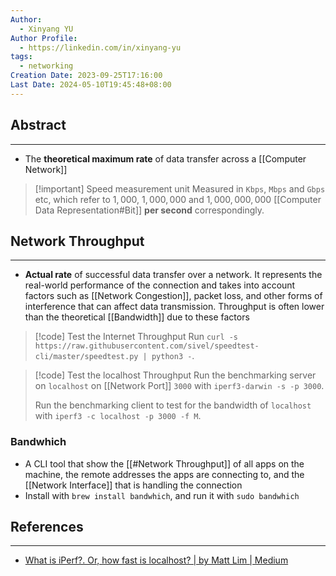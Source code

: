 ```yaml
---
Author:
  - Xinyang YU
Author Profile:
  - https://linkedin.com/in/xinyang-yu
tags:
  - networking
Creation Date: 2023-09-25T17:16:00
Last Date: 2024-05-10T19:45:48+08:00
---
```

## Abstract
---
- The **theoretical maximum rate** of data transfer across a [[Computer Network]]

>[!important] Speed measurement unit
> Measured in `Kbps`, `Mbps` and `Gbps` etc, which refer to $1,000$, $1,000,000$ and $1,000,000,000$ [[Computer Data Representation#Bit]] **per second** correspondingly. 

## Network Throughput
---
- **Actual rate** of successful data transfer over a network. It represents the real-world performance of the connection and takes into account factors such as [[Network Congestion]], packet loss, and other forms of interference that can affect data transmission. Throughput is often lower than the theoretical [[Bandwidth]] due to these factors

>[!code] Test the Internet Throughput 
> Run `curl -s https://raw.githubusercontent.com/sivel/speedtest-cli/master/speedtest.py | python3 -`.

>[!code] Test the localhost Throughput
> Run the benchmarking server on `localhost` on [[Network Port]] `3000` with `iperf3-darwin -s -p 3000`.
> 
> Run the benchmarking client to test for the bandwidth of `localhost` with `iperf3 -c localhost -p 3000 -f M`.

### Bandwhich
- A CLI tool that show the [[#Network Throughput]] of all apps on the machine, the remote addresses the apps are connecting to, and the [[Network Interface]] that is handling the connection
- Install with `brew install bandwhich`, and run it with `sudo bandwhich`



## References
---
- [What is iPerf?. Or, how fast is localhost? | by Matt Lim | Medium](https://pencilflip.medium.com/what-is-iperf-5f1943d6781)
